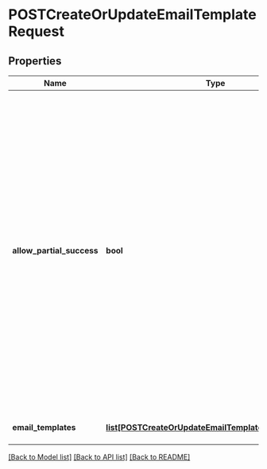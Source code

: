 # POSTCreateOrUpdateEmailTemplateRequest

## Properties
Name | Type | Description | Notes
------------ | ------------- | ------------- | -------------
**allow_partial_success** | **bool** | When set to &#x60;false&#x60;, the call will fail if one or multiple instances fail to import, and a &#x60;200&#x60; response is returned if all email templates have been successfully updated. When set to &#x60;true&#x60;, a success (&#x60;200&#x60;) response is returned if one or more instances have imported successfully. All failed instances are also returned in the response.  | [optional] 
**email_templates** | [**list[POSTCreateOrUpdateEmailTemplateRequestFormat]**](POSTCreateOrUpdateEmailTemplateRequestFormat.md) | A container for email templates.  | [optional] 

[[Back to Model list]](../README.md#documentation-for-models) [[Back to API list]](../README.md#documentation-for-api-endpoints) [[Back to README]](../README.md)


